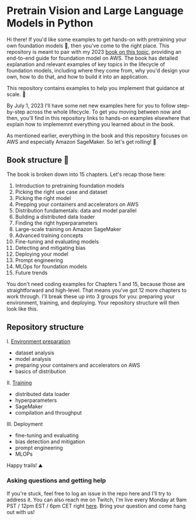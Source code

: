 # Pretrain Vision and Large Language Models in Python
Hi there! If you'd like some examples to get hands-on with pretraining your own foundation models 🧠, then you've come to the right place. This repository is meant to pair with my 2023 [book on this topic](https://bit.ly/dist-train-book), providing an end-to-end guide for foundation model on AWS. The book has detailed explanation and relevant examples of key topics in the lifecycle of foundation models, including where they come from, why you'd design your own, how to do that, and how to build it into an application.

This repository contains examples to help you implement that guidance at scale. 🚀

By July 1, 2023 I'll have some net new examples here for you to follow step-by-step across the whole lifecycle. To get you moving between now and then, you'll find in this repository links to hands-on examples elsewhere that explain how to implememnt everything you learned about in the book.

As mentioned earlier, everything in the book and this repository focuses on AWS and especially Amazon SageMaker. So let's get rolling! 🎸

## Book structure 📖
The book is broken down into 15 chapters. Let's recap those here:
1. Introduction to pretraining foundation models
2. Picking the right use case and dataset
3. Picking the right model
4. Prepping your containers and accelerators on AWS
5. Distribution fundamentals: data and model parallel
6. Building a distributed data loader
7. Finding the right hyperparameters
8. Large-scale training on Amazon SageMaker
9. Advanced training concepts
10. Fine-tuning and evaluating models
11. Detecting and mitigating bias
12. Deploying your model
13. Prompt engineering
14. MLOps for foundation models
15. Future trends

You don't need coding examples for Chapters 1 and 15, because those are straightforward and high-level. That means you've got 12 more chapters to work through. I'll break these up into 3 groups for you: preparing your environment, training, and deploying. Your repository structure will then look like this.

## Repository structure 
I. [Environment preparation](https://github.com/PacktPublishing/Pretrain-Vision-and-Large-Language-Models-in-Python/tree/main/environment_preparation)
- dataset analysis
- model analysis
- preparing your containers and accelerators on AWS
- basics of distribution

II. [Training](https://github.com/PacktPublishing/Pretrain-Vision-and-Large-Language-Models-in-Python/tree/main/training)
- distributed data loader
- hyperparameters
- SageMaker
- compilation and throughput

III. Deployment
- fine-tuning and evaluating
- bias detection and mitigation
- prompt engineering
- MLOPs 

Happy trails! ⛰️

### Asking questions and getting help
If you're stuck, feel free to log an issue in the repo here and I'll try to address it. You can also reach me on Twitch, I'm live every Monday at 9am PST / 12pm EST / 6pm CET right [here](https://www.twitch.tv/aws/schedule). Bring your question and come hang out with us!
